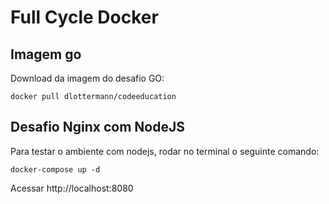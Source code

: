 # Full Cycle Docker

## Imagem go
Download da imagem do desafio GO:
```shell
docker pull dlottermann/codeeducation
```

## Desafio Nginx com NodeJS
Para testar o ambiente com nodejs, rodar no terminal o seguinte comando:

```shell
docker-compose up -d
```

Acessar http://localhost:8080